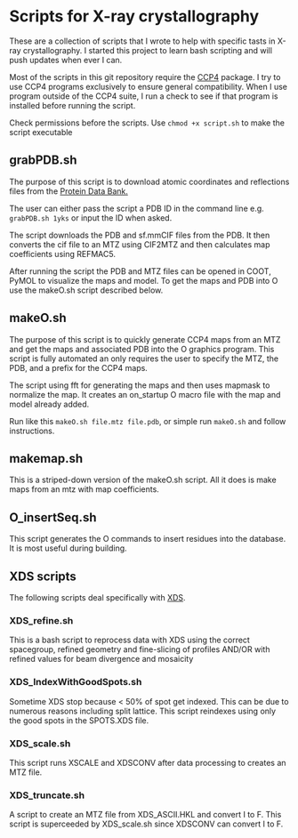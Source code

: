 # Scripts for X-ray crystallography

These are a collection of scripts that I wrote to help with specific tasts in X-ray crystallography. I started this project to learn bash scripting and will push updates when ever I can.

Most of the scripts in this git repository require the [CCP4](http://www.ccp4.ac.uk) package. I try to use CCP4 programs exclusively to ensure general compatibility. When I use program outside of the CCP4 suite, I run a check to see if that program is installed before running the script.

Check permissions before the scripts. Use `chmod +x script.sh` to make the script executable

## grabPDB.sh

The purpose of this script is to download atomic coordinates and reflections files from the [Protein Data Bank.](www.rcsb.org)

The user can either pass the script a PDB ID in the command line e.g. `grabPDB.sh 1yks` or input the ID when asked.

The script downloads the PDB and sf.mmCIF files from the PDB. It then converts the cif file to an MTZ using CIF2MTZ and then calculates map coefficients using REFMAC5.

After running the script the PDB and MTZ files can be opened in COOT, PyMOL to visualize the maps and model. To get the maps and PDB into O use the makeO.sh script described below.

## makeO.sh

The purpose of this script is to quickly generate CCP4 maps from an MTZ and get the maps and associated PDB into the O graphics program. This script is fully automated an only requires the user to specify the MTZ, the PDB, and a prefix for the CCP4 maps.

The script using fft for generating the maps and then uses mapmask to normalize the map. It creates an on_startup O macro file with the map and model already added.

Run like this `makeO.sh file.mtz file.pdb`, or simple run `makeO.sh` and follow instructions.

## makemap.sh

This is a striped-down version of the makeO.sh script. All it does is make maps from an mtz with map coefficients.

## O_insertSeq.sh

This script generates the O commands to insert residues into the database. It is most useful during building.

## XDS scripts

The following scripts deal specifically with [XDS](http://xds.mpimf-heidelberg.mpg.de).

### XDS_refine.sh

This is a bash script to reprocess data with XDS using the correct spacegroup, refined geometry and fine-slicing of profiles AND/OR with refined values for beam divergence and mosaicity

### XDS_IndexWithGoodSpots.sh

Sometime XDS stop because < 50% of spot get indexed. This can be due to numerous reasons including split lattice. This script reindexes using only the good spots in the SPOTS.XDS file.

### XDS_scale.sh

This script runs XSCALE and XDSCONV after data processing to creates an MTZ file.

### XDS_truncate.sh

A script to create an MTZ file from XDS_ASCII.HKL and convert I to F. This script is superceeded by XDS_scale.sh since XDSCONV can convert I to F.
